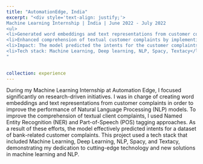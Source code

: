 ```yaml
---
title: "AutomationEdge, India"
excerpt: "<div style='text-align: justify;'>
Machine Learning Internship | India | June 2022 - July 2022 
<ul>
<li>Generated word embeddings and text representations from customer complaints to enhance the NLP models’ performance. </li>
<li>Enhanced comprehension of textual customer complaints by implementing NER and POS tagging methods.</li>
<li>Impact: The model predicted the intents for the customer complaints dataset of banks.</li>
<li>Tech stack: Machine Learning, Deep learning, NLP, Spacy, Textacy</li>
"

   
collection: experience
---
```


During my Machine Learning Internship at Automation Edge, I focused significantly on research-driven initiatives. I was in charge of creating word embeddings and text representations from customer complaints in order to improve the performance of Natural Language Processing (NLP) models. To improve the comprehension of textual client complaints, I used Named Entity Recognition (NER) and Part-of-Speech (POS) tagging approaches. As a result of these efforts, the model effectively predicted intents for a dataset of bank-related customer complaints. This project used a tech stack that included Machine Learning, Deep Learning, NLP, Spacy, and Textacy, demonstrating my dedication to cutting-edge technology and new solutions in machine learning and NLP.
